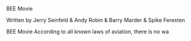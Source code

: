 BEE Movie

Written by Jerry Seinfeld & Andy Robin & Barry Marder & Spike Feresten


BEE Movie
According to all known laws of aviation, there is no wa
